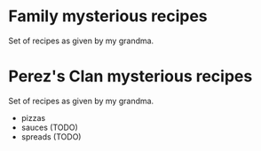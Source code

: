 # Family mysterious recipes

Set of recipes as given by my grandma.



# Perez's Clan  mysterious recipes

Set of recipes as given by my grandma.

* pizzas
* sauces (TODO)
* spreads (TODO)
